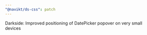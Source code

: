 ```yaml
---
"@navikt/ds-css": patch
---
```


Darkside: Improved positioning of DatePicker popover on very small devices
